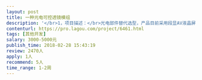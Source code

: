 ```yaml
---                
layout: post       
title: 一种光电可控透镜模组           
description: '</br>1，项目描述：</br>光电部件替代选型，产品目前采用段显AV液晶屏，存在透过光率低的问题。</br>2，主要功能点：</br>替代的光学核心部件要求：高透光率、对光具有选择性（例如波长、偏振等）、操控方便（比如电控）、轻薄易于集成、成本较低，可以显示尺寸~0.5mm的图案（例如圆形、正方形等）。</br>3，可参考产品：</br>液晶屏电子表、点阵LCD屏幕，彩色滤光片。</br>4，人员要求：</br>拥有光电行业从业经验；熟悉较多光学元件的用途和原理。</br>'     
contenturl: https://pro.lagou.com/project/6461.html      
tags: [其他开发]            
salary: 3000-5000元          
publish_time: 2018-02-28 15:43:19         
review: 2470人                   
apply: 1人                   
recommend: 5人                   
time_range: 1-2周              
---                 
```

